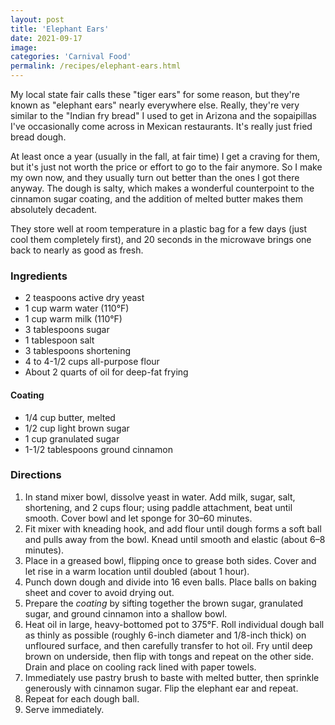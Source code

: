 ```yaml
---
layout: post
title: 'Elephant Ears'
date: 2021-09-17
image:
categories: 'Carnival Food'
permalink: /recipes/elephant-ears.html
---
```


My local state fair calls these "tiger ears" for some reason, but they're known as "elephant ears" nearly everywhere else. Really, they're very similar to the "Indian fry bread" I used to get in Arizona and the sopaipillas I've occasionally come across in Mexican restaurants. It's really just fried bread dough.

At least once a year (usually in the fall, at fair time) I get a craving for them, but it's just not worth the price or effort to go to the fair anymore. So I make my own now, and they usually turn out better than the ones I got there anyway. The dough is salty, which makes a wonderful counterpoint to the cinnamon sugar coating, and the addition of melted butter makes them absolutely decadent.

They store well at room temperature in a plastic bag for a few days (just cool them completely first), and 20 seconds in the microwave brings one back to nearly as good as fresh.

### Ingredients

- 2 teaspoons active dry yeast
- 1 cup warm water (110°F)
- 1 cup warm milk (110°F)
- 3 tablespoons sugar
- 1 tablespoon salt
- 3 tablespoons shortening
- 4 to 4-1/2 cups all-purpose flour
- About 2 quarts of oil for deep-fat frying

#### Coating

- 1/4 cup butter, melted
- 1/2 cup light brown sugar
- 1 cup granulated sugar
- 1-1/2 tablespoons ground cinnamon

### Directions

1. In stand mixer bowl, dissolve yeast in water. Add milk, sugar, salt, shortening, and 2 cups flour; using paddle attachment, beat until smooth. Cover bowl and let sponge for 30–60 minutes.
2. Fit mixer with kneading hook, and add flour until dough forms a soft ball and pulls away from the bowl. Knead until smooth and elastic (about 6–8 minutes).
3. Place in a greased bowl, flipping once to grease both sides. Cover and let rise in a warm location until doubled (about 1 hour).
4. Punch down dough and divide into 16 even balls. Place balls on baking sheet and cover to avoid drying out.
5. Prepare the _coating_ by sifting together the brown sugar, granulated sugar, and ground cinnamon into a shallow bowl.
6. Heat oil in large, heavy-bottomed pot to 375°F. Roll individual dough ball as thinly as possible (roughly 6-inch diameter and 1/8-inch thick) on unfloured surface, and then carefully transfer to hot oil. Fry until deep brown on underside, then flip with tongs and repeat on the other side. Drain and place on cooling rack lined with paper towels.
7. Immediately use pastry brush to baste with melted butter, then sprinkle generously with cinnamon sugar. Flip the elephant ear and repeat.
8. Repeat for each dough ball.
9. Serve immediately.
